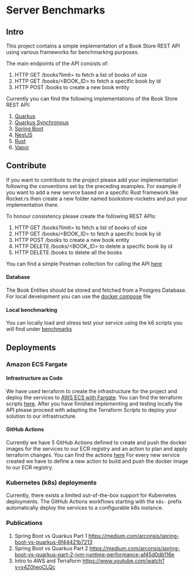 # Server Benchmarks

## Intro

This project contains a simple implementation of a Book Store REST API using various frameworks for benchmarking purposes.

The main endpoints of the API consists of:

1) HTTP GET /books?limit=<LIMIT> to fetch a list of books of size <LIMIT>
2) HTTP GET /books/<BOOK_ID> to fetch a specific book by id
3) HTTP POST /books to create a new book entity

Currently you can find the following implementations of the Book Store REST API:

1) [Quarkus](./bookstore-quarkus-reactive)
2) [Quarkus Synchronous](./bookstore-quarkus-sync)
3) [Spring Boot](./bookstore-springboot)
4) [NestJS](./bookstore-nestjs)
5) [Rust](./bookstore-actix)
6) [Vapor](./bookstore-vapor)

## Contribute

If you want to contribute to the project please add your implementation following the conventions set by the preceding examples. 
For example if you want to add a new service based on a specific Rust framework like Rocket.rs then create a new folder named
bookstore-rocketrs and put your implementation there. 

To honour consistency please create the following REST APIs:

1) HTTP GET /books?limit=<LIMIT> to fetch a list of books of size <LIMIT>
2) HTTP GET /books/<BOOK_ID> to fetch a specific book by id
3) HTTP POST /books to create a new book entity
4) HTTP DELETE /books/<BOOK_ID> to delete a specific book by id
5) HTTP DELETE /books to delete all the books

You can find a simple Postman collection for calling the API [here](postman)

#### Database

The Book Entities should be stored and fetched from a Postgres Database. For local development you can use the [docker compose](docker-compose.yml) file

#### Local benchmarking

You can locally load and stress test your service using the k6 scripts you will find under [benchmarks](/benchmarks)


## Deployments

### Amazon ECS Fargate

#### Infrastructure as Code

We have used terraform to create the infrastructure for the project and deploy the services to [AWS ECS with Fargate](https://docs.aws.amazon.com/AmazonECS/latest/developerguide/AWS_Fargate.html). You can find the terraform scripts [here](./terraform).
After you have finished implementing and testing locally the API please proceed with adapting the Terraform Scripts to deploy your solution to our infrastructure.

#### GitHub Actions

Currently we have 5 GitHub Actions defined to create and push the docker images for the services to our ECR registry and an action to plan and apply terraform changes. You can find the actions [here](./.github)
For every new service created we have to define a new action to build and push the docker image to our ECR registry.



### Kubernetes (k8s) deployments

Currently, there exists a limited out-of-the-box support for Kubernetes deployments. 
The GitHub Actions workflows starting with the `k8s-` prefix automatically deploy the services to a configurable k8s instance.

### Publications

1. Spring Boot vs Quarkus Part 1 https://medium.com/arconsis/spring-boot-vs-quarkus-6f44421b7213
2. Spring Boot vs Quarkus Part 2 https://medium.com/arconsis/spring-boot-vs-quarkus-part-2-jvm-runtime-performance-af45d0db116e
3. Intro to AWS and Terraform https://www.youtube.com/watch?v=y4Z0IwoCLQc
